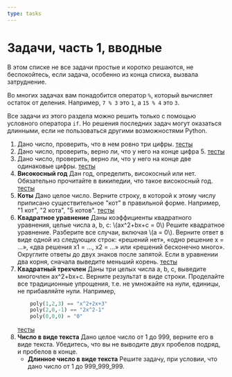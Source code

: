 ```yaml
---
type: tasks
---
```


# Задачи, часть 1, вводные

В этом списке не все задачи простые и коротко решаются, не беспокойтесь, если задача, особенно из конца списка, вызвала затруднение.

Во многих задачах вам понадобится оператор `%`, который вычисляет остаток от деления. Например, `7 % 3` это `1`, а `15 % 4` это `3`.

Все задачи из этого раздела можно решить только с помощью условного оператора `if`. Но решения последних задач могут оказаться длинными, если не пользоваться другими возможностями Python. 

1. Дано число, проверить, что в нем ровно три цифры. [тесты](test-system/tests/has_3_digits.json.gz)
2. Дано число, проверить, верно ли, что у него на конце цифра 5. [тесты](test-system/tests/last_is_5.json.gz)
3. Дано число, проверить, верно ли, что у него на конце две одинаковые цифры. [тесты](test-system/tests/last_digits_are_similar.json.gz)
4. **Високосный год** Дан год, определить, високосный или нет. Обязательно прочитайте в википедии, что такое високосный год. [тесты](test-system/tests/is_leap.json.gz)
5. **Коты** Дано целое число. Верните строку, в которой к этому числу приписано существительное "кот"
   в правильной форме. Например, "1 кот", "2 кота", "5 котов". [тесты](test-system/tests/cats.json.gz)
6. **Квадратное уравнение** Даны коэффициенты квадратного уравнения, целые числа a, b, c: \\(ax^2+bx+c = 0\\) Решите квадратное уравнение. 
   Разберите все случаи, включая \\(a = 0\\). Верните ответ в виде одной из следующих строк: «решений нет», «одно решение x = ...»,
   «два решения x1 = ..., x2 = ...» или «решений бесконечно много». Округлите ответы до двух знаков после запятой.
   Если в уравнении два корня, сначала выведите меньший корень.
 [тесты](test-system/tests/quadratic_equation.json.gz)
8. **Квадратный трехчлен** Даны три целых числа a, b, с, выведите многочлен ax^2+bx+с. Верните результат в виде строки.
   Проделайте все традиционные упрощения, т.е. не умножайте на нули, единицы, не прибавляйте нули. Например,
    ```python
        poly(1,2,3) == "x^2+2x+3"
        poly(2,0,-1) == "2x^2-1"
        poly(0,0,0) = "0"
    ```
   [тесты](test-system/tests/poly.json.gz)
9. **Число в виде текста** Дано целое число от 1 до 999, верните его в виде текста. Убедитесь, что вы не выводите двух пробелов подряд,
   и пробелов в конце.
    * **Длинное число в виде текста** Решите задачу, при условии, что дано число от 1 до 999_999_999.
